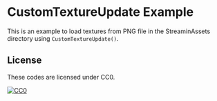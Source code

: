 CustomTextureUpdate Example
===========================

This is an example to load textures from PNG file in the StreaminAssets directory using `CustomTextureUpdate()`.

License
-------

These codes are licensed under CC0.

[![CC0](http://i.creativecommons.org/p/zero/1.0/88x31.png "CC0")](http://creativecommons.org/publicdomain/zero/1.0/deed.ja)

